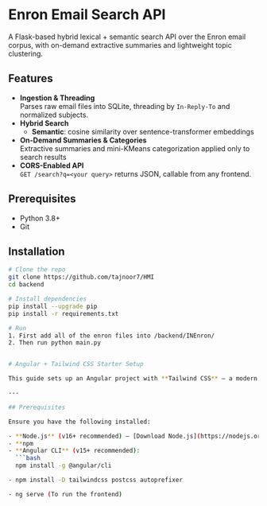 # Enron Email Search API

A Flask-based hybrid lexical + semantic search API over the Enron email corpus,
with on-demand extractive summaries and lightweight topic clustering.

## Features

- **Ingestion & Threading**  
  Parses raw email files into SQLite, threading by `In-Reply-To` and normalized subjects.
- **Hybrid Search**  
  - **Semantic**: cosine similarity over sentence-transformer embeddings  
- **On-Demand Summaries & Categories**  
  Extractive summaries and mini-KMeans categorization applied only to search results  
- **CORS-Enabled API**  
  `GET /search?q=<your query>` returns JSON, callable from any frontend.

## Prerequisites

- Python 3.8+  
- Git  

## Installation

```bash
# Clone the repo
git clone https://github.com/tajnoor7/HMI
cd backend

# Install dependencies
pip install --upgrade pip
pip install -r requirements.txt

# Run
1. First add all of the enron files into /backend/INEnron/
2. Then run python main.py


# Angular + Tailwind CSS Starter Setup

This guide sets up an Angular project with **Tailwind CSS** — a modern utility-first CSS framework — for building sleek, responsive UIs with maximum productivity.

---

## Prerequisites

Ensure you have the following installed:

- **Node.js** (v16+ recommended) — [Download Node.js](https://nodejs.org/)
- **npm
- **Angular CLI** (v15+ recommended):
  ```bash
  npm install -g @angular/cli

- npm install -D tailwindcss postcss autoprefixer

- ng serve (To run the frontend)